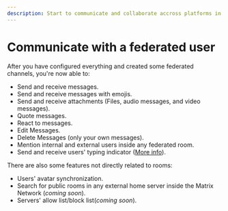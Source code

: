 ```yaml
---
description: Start to communicate and collaborate accross platforms in a decentralized way
---
```


# Communicate with a federated user

After you have configured everything and created some federated channels, you're now able to:

* Send and receive messages.
* Send and receive messages with emojis.
* Send and receive attachments (Files, audio messages, and video messages).
* Quote messages.
* React to messages.
* Edit Messages.
* Delete Messages (only your own messages).
* Mention internal and external users inside any federated room.
* Send and receive users' typing indicator ([More info](../../../../../../guides/administration/admin-panel/settings/federation/matrix-bridge/matrix-admin-guide/matrix-homeserver-setup.md#important-warning-about-the-installation)).

There are also some features not directly related to rooms:

* Users' avatar synchronization.
* Search for public rooms in any external home server inside the Matrix Network (_coming soon_).
* Servers' allow list/block list(_coming soon_).

